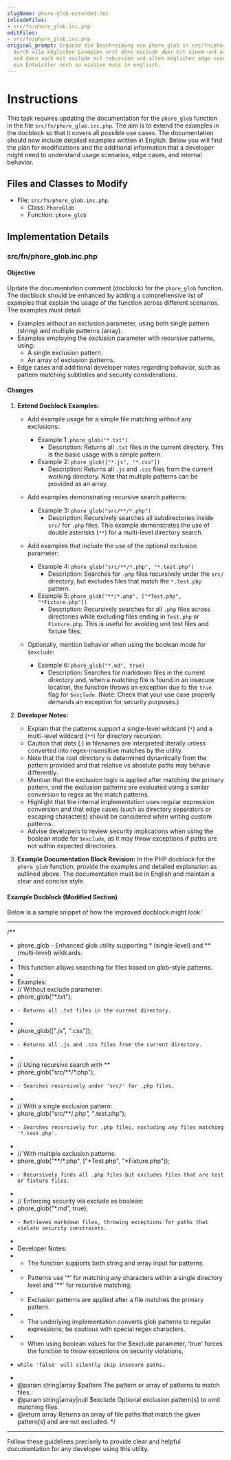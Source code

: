 ```yaml
---
slugName: phore-glob-extended-doc
inlcudeFiles:
- src/fn/phore_glob.inc.php
editFiles:
- src/fn/phore_glob.inc.php
original_prompt: Ergänze die Beschreibung von phore_glob in src/fn/phore_glob.inc.php
  durch alle möglichen Examples erst ohne exclude aber mit einem und array patterns
  und dann auch mit exclude mit rekursion und allen möglichen edge cases. Und was
  ein Entwickler noch so wisssen muss in englisch.
---
```

# Instructions

This task requires updating the documentation for the `phore_glob` function in the file `src/fn/phore_glob.inc.php`. The aim is to extend the examples in the docblock so that it covers all possible use cases. The documentation should now include detailed examples written in English. Below you will find the plan for modifications and the additional information that a developer might need to understand usage scenarios, edge cases, and internal behavior.

## Files and Classes to Modify

- File: `src/fn/phore_glob.inc.php`
  - Class: `PhoreGlob`
  - Function: `phore_glob`

## Implementation Details

### src/fn/phore_glob.inc.php

#### Objective
Update the documentation comment (docblock) for the `phore_glob` function. The docblock should be enhanced by adding a comprehensive list of examples that explain the usage of the function across different scenarios. The examples must detail:
- Examples without an exclusion parameter, using both single pattern (string) and multiple patterns (array).
- Examples employing the exclusion parameter with recursive patterns, using:
  - A single exclusion pattern.
  - An array of exclusion patterns.
- Edge cases and additional developer notes regarding behavior, such as pattern matching subtleties and security considerations.

#### Changes

1. **Extend Docblock Examples:**
   - Add example usage for a simple file matching without any exclusions:
     - Example 1: `phore_glob("*.txt")`
       - Description: Returns all `.txt` files in the current directory. This is the basic usage with a simple pattern.
     - Example 2: `phore_glob(["*.js", "*.css"])`
       - Description: Returns all `.js` and `.css` files from the current working directory. Note that multiple patterns can be provided as an array.
  
   - Add examples demonstrating recursive search patterns:
     - Example 3: `phore_glob("src/**/*.php")`
       - Description: Recursively searches all subdirectories inside `src/` for `.php` files. This example demonstrates the use of double asterisks (`**`) for a multi-level directory search.
  
   - Add examples that include the use of the optional exclusion parameter:
     - Example 4: `phore_glob("src/**/*.php", "*.test.php")`
       - Description: Searches for `.php` files recursively under the `src/` directory, but excludes files that match the `*.test.php` pattern.
     - Example 5: `phore_glob("**/*.php", ["*Test.php", "*Fixture.php"])`
       - Description: Recursively searches for all `.php` files across directories while excluding files ending in `Test.php` or `Fixture.php`. This is useful for avoiding unit test files and fixture files.
  
   - Optionally, mention behavior when using the boolean mode for `$exclude`:  
     - Example 6: `phore_glob("*.md", true)`
       - Description: Searches for markdown files in the current directory and, when a matching file is found in an insecure location, the function throws an exception due to the `true` flag for `$exclude`. (Note: Check that your use case properly demands an exception for security purposes.)
  
2. **Developer Notes:**
   - Explain that the patterns support a single-level wildcard (`*`) and a multi-level wildcard (`**`) for directory recursion.
   - Caution that dots (.) in filenames are interpreted literally unless converted into regex-insensitive matches by the utility.
   - Note that the root directory is determined dynamically from the pattern provided and that relative vs absolute paths may behave differently.
   - Mention that the exclusion logic is applied after matching the primary pattern, and the exclusion patterns are evaluated using a similar conversion to regex as the match patterns.
   - Highlight that the internal implementation uses regular expression conversion and that edge cases (such as directory separators or escaping characters) should be considered when writing custom patterns.
   - Advise developers to review security implications when using the boolean mode for `$exclude`, as it may throw exceptions if paths are not within expected directories.

3. **Example Documentation Block Revision:**
   In the PHP docblock for the `phore_glob` function, provide the examples and detailed explanation as outlined above. The documentation must be in English and maintain a clear and concise style.

#### Example Docblock (Modified Section)
Below is a sample snippet of how the improved docblock might look:

------------------------------------------------------------
/**
 * phore_glob - Enhanced glob utility supporting * (single-level) and ** (multi-level) wildcards.
 *
 * This function allows searching for files based on glob-style patterns.
 *
 * Examples:
 *   // Without exclude parameter:
 *   phore_glob("*.txt");
 *     - Returns all .txt files in the current directory.
 *
 *   phore_glob(["*.js", "*.css"]);
 *     - Returns all .js and .css files from the current directory.
 *
 *   // Using recursive search with **
 *   phore_glob("src/**/*.php");
 *     - Searches recursively under 'src/' for .php files.
 *
 *   // With a single exclusion pattern:
 *   phore_glob("src/**/*.php", "*.test.php");
 *     - Searches recursively for .php files, excluding any files matching '*.test.php'.
 *
 *   // With multiple exclusion patterns:
 *   phore_glob("**/*.php", ["*Test.php", "*Fixture.php"]);
 *     - Recursively finds all .php files but excludes files that are test or fixture files.
 *
 *   // Enforcing security via exclude as boolean:
 *   phore_glob("*.md", true);
 *     - Retrieves markdown files, throwing exceptions for paths that violate security constraints.
 *
 * Developer Notes:
 *   - The function supports both string and array input for patterns.
 *   - Patterns use '*' for matching any characters within a single directory level and '**' for recursive matching.
 *   - Exclusion patterns are applied after a file matches the primary pattern.
 *   - The underlying implementation converts glob patterns to regular expressions; be cautious with special regex characters.
 *   - When using boolean values for the $exclude parameter, 'true' forces the function to throw exceptions on security violations,
 *     while 'false' will silently skip insecure paths.
 *
 * @param string|array $pattern The pattern or array of patterns to match files.
 * @param string|array|null $exclude Optional exclusion pattern(s) to omit matching files.
 * @return array Returns an array of file paths that match the given pattern(s) and are not excluded.
 */
------------------------------------------------------------

Follow these guidelines precisely to provide clear and helpful documentation for any developer using this utility.
